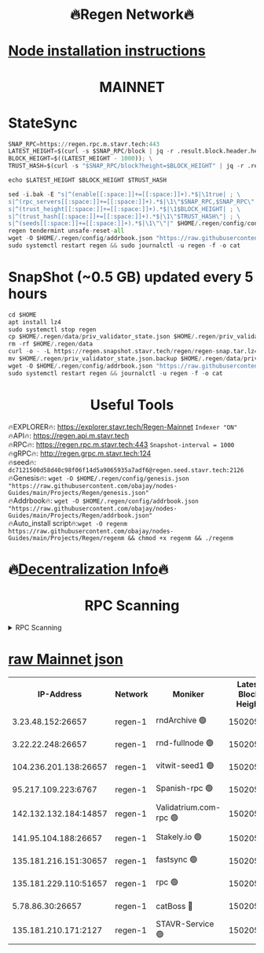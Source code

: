 <h1 align="center"> 🔥Regen Network🔥</h1>

[Node installation instructions](https://github.com/obajay/nodes-Guides/tree/main/Projects/Regen)
=
<h1 align="center"> MAINNET</h1>

# StateSync
```python
SNAP_RPC=https://regen.rpc.m.stavr.tech:443
LATEST_HEIGHT=$(curl -s $SNAP_RPC/block | jq -r .result.block.header.height); \
BLOCK_HEIGHT=$((LATEST_HEIGHT - 1000)); \
TRUST_HASH=$(curl -s "$SNAP_RPC/block?height=$BLOCK_HEIGHT" | jq -r .result.block_id.hash)

echo $LATEST_HEIGHT $BLOCK_HEIGHT $TRUST_HASH

sed -i.bak -E "s|^(enable[[:space:]]+=[[:space:]]+).*$|\1true| ; \
s|^(rpc_servers[[:space:]]+=[[:space:]]+).*$|\1\"$SNAP_RPC,$SNAP_RPC\"| ; \
s|^(trust_height[[:space:]]+=[[:space:]]+).*$|\1$BLOCK_HEIGHT| ; \
s|^(trust_hash[[:space:]]+=[[:space:]]+).*$|\1\"$TRUST_HASH\"| ; \
s|^(seeds[[:space:]]+=[[:space:]]+).*$|\1\"\"|" $HOME/.regen/config/config.toml
regen tendermint unsafe-reset-all
wget -O $HOME/.regen/config/addrbook.json "https://raw.githubusercontent.com/obajay/nodes-Guides/main/Projects/Regen/addrbook.json"
sudo systemctl restart regen && sudo journalctl -u regen -f -o cat
```
# SnapShot (~0.5 GB) updated every 5 hours
```python
cd $HOME
apt install lz4
sudo systemctl stop regen
cp $HOME/.regen/data/priv_validator_state.json $HOME/.regen/priv_validator_state.json.backup
rm -rf $HOME/.regen/data
curl -o - -L https://regen.snapshot.stavr.tech/regen/regen-snap.tar.lz4 | lz4 -c -d - | tar -x -C $HOME/.regen --strip-components 2
mv $HOME/.regen/priv_validator_state.json.backup $HOME/.regen/data/priv_validator_state.json
wget -O $HOME/.regen/config/addrbook.json "https://raw.githubusercontent.com/obajay/nodes-Guides/main/Projects/Regen/addrbook.json"
sudo systemctl restart regen && journalctl -u regen -f -o cat
```

 <h1 align="center"> Useful Tools</h1>

🔥EXPLORER🔥:     https://explorer.stavr.tech/Regen-Mainnet        `Indexer "ON"` \
🔥API🔥:          https://regen.api.m.stavr.tech \
🔥RPC🔥:          https://regen.rpc.m.stavr.tech:443              `Snapshot-interval = 1000` \
🔥gRPC🔥:         http://regen.grpc.m.stavr.tech:124 \
🔥seed🔥:      `dc7121500d58d40c98f06f14d5a9065935a7adf6@regen.seed.stavr.tech:2126` \
🔥Genesis🔥:   `wget -O $HOME/.regen/config/genesis.json "https://raw.githubusercontent.com/obajay/nodes-Guides/main/Projects/Regen/genesis.json"` \
🔥Addrbook🔥:  `wget -O $HOME/.regen/config/addrbook.json "https://raw.githubusercontent.com/obajay/nodes-Guides/main/Projects/Regen/addrbook.json"` \
🔥Auto_install script🔥:`wget -O regenm https://raw.githubusercontent.com/obajay/nodes-Guides/main/Projects/Regen/regenm && chmod +x regenm && ./regenm`

🔥[Decentralization Info](https://github.com/obajay/StateSync-snapshots/tree/main/Projects/Regen/Decentralization)🔥
=
<h1 align="center"> RPC Scanning</h1>

<details>
<summary>RPC Scanning</summary>

<h2 align="center"> We scan nodes in real time every 4 hours. And we provide the final result of RPC endpoints.
We cannot influence the operation of these nodes in any way. </h2>


```python
If Voting Power is higher than 0 --> then the Node is a validator of the network and may be subject to attack and be a potential threat to the chain.
```
```python
We marked such validators with a red symbol
```

</details>

[raw Mainnet json](https://rpc-check.regenm.stavr.tech/regenm/rpc-regenm-result.json)
=


<table><tr><th>IP-Address</th><th>Network</th><th>Moniker</th><th>Latest Block Height</th><th>Earliest Block Height</th><th>Catching Up</th><th>Tx Index</th><th>Voting Power</th><th>Scan Time</th></tr><tr><td>3.23.48.152:26657</td><td>regen-1</td><td>rndArchive 🟢</td><td>15020512</td><td>1</td><td>False</td><td>on</td><td>0</td><td>2024-03-07T21:00:07.307861483UTC</td></tr><tr><td>3.22.22.248:26657</td><td>regen-1</td><td>rnd-fullnode 🟢</td><td>15020511</td><td>4134001</td><td>False</td><td>on</td><td>0</td><td>2024-03-07T21:00:04.626849923UTC</td></tr><tr><td>104.236.201.138:26657</td><td>regen-1</td><td>vitwit-seed1 🟢</td><td>15020507</td><td>8943001</td><td>False</td><td>on</td><td>0</td><td>2024-03-07T20:59:36.798585468UTC</td></tr><tr><td>95.217.109.223:6767</td><td>regen-1</td><td>Spanish-rpc 🟢</td><td>15020514</td><td>10068001</td><td>False</td><td>on</td><td>0</td><td>2024-03-07T21:00:20.398480443UTC</td></tr><tr><td>142.132.132.184:14857</td><td>regen-1</td><td>Validatrium.com-rpc 🟢</td><td>15020514</td><td>11175001</td><td>False</td><td>on</td><td>0</td><td>2024-03-07T21:00:20.615134299UTC</td></tr><tr><td>141.95.104.188:26657</td><td>regen-1</td><td>Stakely.io 🟢</td><td>15020510</td><td>13442501</td><td>False</td><td>on</td><td>0</td><td>2024-03-07T20:59:55.755646924UTC</td></tr><tr><td>135.181.216.151:30657</td><td>regen-1</td><td>fastsync 🟢</td><td>15020512</td><td>14457001</td><td>False</td><td>off</td><td>0</td><td>2024-03-07T21:00:09.914218564UTC</td></tr><tr><td>135.181.229.110:51657</td><td>regen-1</td><td>rpc 🟢</td><td>15020509</td><td>14844001</td><td>False</td><td>on</td><td>0</td><td>2024-03-07T20:59:53.515032559UTC</td></tr><tr><td>5.78.86.30:26657</td><td>regen-1</td><td>catBoss 🔴</td><td>15020517</td><td>14962001</td><td>False</td><td>on</td><td>9022437839</td><td>2024-03-07T21:00:35.893058683UTC</td></tr><tr><td>135.181.210.171:2127</td><td>regen-1</td><td>STAVR-Service 🟢</td><td>15020517</td><td>15018001</td><td>False</td><td>on</td><td>0</td><td>2024-03-07T21:00:40.265960542UTC</td></tr></table>